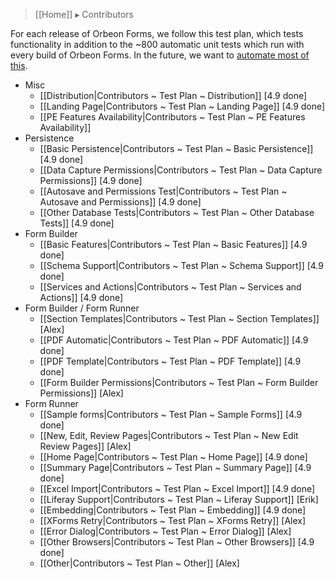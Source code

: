 > [[Home]] ▸ Contributors

For each release of Orbeon Forms, we follow this test plan, which tests functionality in addition to the ~800 automatic unit tests which run with every build of Orbeon Forms. In the future, we want to [automate most of this](https://github.com/orbeon/orbeon-forms/issues/227).

- Misc
    - [[Distribution|Contributors ~ Test Plan ~ Distribution]] [4.9 done]
    - [[Landing Page|Contributors ~ Test Plan ~ Landing Page]] [4.9 done]
    - [[PE Features Availability|Contributors ~ Test Plan ~ PE Features Availability]]
- Persistence
    - [[Basic Persistence|Contributors ~ Test Plan ~ Basic Persistence]] [4.9 done]
    - [[Data Capture Permissions|Contributors ~ Test Plan ~ Data Capture Permissions]] [4.9 done]
    - [[Autosave and Permissions Test|Contributors ~ Test Plan ~ Autosave and Permissions]] [4.9 done]
    - [[Other Database Tests|Contributors ~ Test Plan ~ Other Database Tests]] [4.9 done]
- Form Builder
    - [[Basic Features|Contributors ~ Test Plan ~ Basic Features]] [4.9 done]
    - [[Schema Support|Contributors ~ Test Plan ~ Schema Support]] [4.9 done]
    - [[Services and Actions|Contributors ~ Test Plan ~ Services and Actions]] [4.9 done]
- Form Builder / Form Runner
    - [[Section Templates|Contributors ~ Test Plan ~ Section Templates]] [Alex]
    - [[PDF Automatic|Contributors ~ Test Plan ~ PDF Automatic]] [4.9 done]
    - [[PDF Template|Contributors ~ Test Plan ~ PDF Template]] [4.9 done]
    - [[Form Builder Permissions|Contributors ~ Test Plan ~ Form Builder Permissions]] [Alex]
- Form Runner
    - [[Sample forms|Contributors ~ Test Plan ~ Sample Forms]] [4.9 done]
    - [[New, Edit, Review Pages|Contributors ~ Test Plan ~ New Edit Review Pages]] [Alex]
    - [[Home Page|Contributors ~ Test Plan ~ Home Page]] [4.9 done]
    - [[Summary Page|Contributors ~ Test Plan ~ Summary Page]] [4.9 done]
    - [[Excel Import|Contributors ~ Test Plan ~ Excel Import]] [4.9 done]
    - [[Liferay Support|Contributors ~ Test Plan ~ Liferay Support]] [Erik]
    - [[Embedding|Contributors ~ Test Plan ~ Embedding]] [4.9 done]
    - [[XForms Retry|Contributors ~ Test Plan ~ XForms Retry]] [Alex]
    - [[Error Dialog|Contributors ~ Test Plan ~ Error Dialog]] [Alex]
    - [[Other Browsers|Contributors ~ Test Plan ~ Other Browsers]] [4.9 done]
    - [[Other|Contributors ~ Test Plan ~ Other]] [Alex]